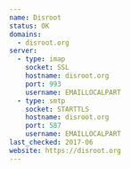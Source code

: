 ```yaml
---
name: Disroot
status: OK
domains: 
  - disroot.org
server:
  - type: imap
    socket: SSL
    hostname: disroot.org
    port: 993
    username: EMAILLOCALPART
  - type: smtp
    socket: STARTTLS
    hostname: disroot.org
    port: 587
    username: EMAILLOCALPART
last_checked: 2017-06
website: https://disroot.org
---
```


